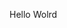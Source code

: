 Hello Wolrd








































































































































































































































































































































































































































































































































































































































































































































































































































































































































































































































































































































































































































































































































































































































































































































































































































































































































































































































































































































































































































